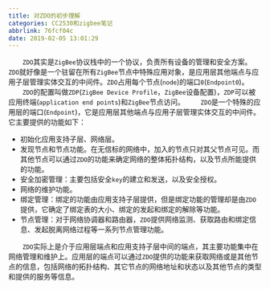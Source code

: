 ```yaml
---
title: 对ZDO的初步理解
categories: CC2530和zigbee笔记
abbrlink: 76fcf04c
date: 2019-02-05 13:01:29
---
```

&emsp;&emsp;`ZDO`其实是`ZigBee`协议栈中的一个协议，负责所有设备的管理和安全方案。`ZDO`就好像是一个驻留在所有`ZigBee`节点中特殊应用对象，是应用层其他端点与应用子层管理实体交互的中间件。`ZDO`占用每个节点(`node`)的端口`0`(`Endpoint0`)。
&emsp;&emsp;`ZDO`的配置叫做`ZDP`(`ZigBee Device Profile`，`ZigBee`设备配置)，`ZDP`可以被应用终端(`application end points`)和`ZigBee`节点访问。
&emsp;&emsp;`ZDO`是一个特殊的应用层的端口(`Endpoint`)，它是应用层其他端点与应用子层管理实体交互的中间件。它主要提供的功能如下：

- 初始化应用支持子层、网络层。
- 发现节点和节点功能。在无信标的网络中，加入的节点只对其父节点可见。而其他节点可以通过`ZDO`的功能来确定网络的整体拓扑结构，以及节点所能提供的功能。
- 安全加密管理：主要包括安全`key`的建立和发送，以及安全授权。
- 网络的维护功能。
- 绑定管理：绑定的功能由应用支持子层提供，但是绑定功能的管理却是由`ZDO`提供，它确定了绑定表的大小、绑定的发起和绑定的解除等功能。
- 节点管理：对于网络协调器和路由器，`ZDO`提供网络监测、获取路由和绑定信息、发起脱离网络过程等一系列节点管理功能。

&emsp;&emsp;`ZDO`实际上是介于应用层端点和应用支持子层中间的端点，其主要功能集中在网络管理和维护上。应用层的端点可以通过`ZDO`提供的功能来获取网络或是其他节点的信息，包括网络的拓扑结构、其它节点的网络地址和状态以及其他节点的类型和提供的服务等信息。